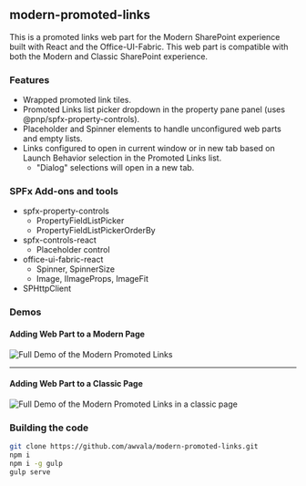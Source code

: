 ## modern-promoted-links

This is a promoted links web part for the Modern SharePoint experience built with React and the Office-UI-Fabric.  This web part is compatible with both the Modern and Classic SharePoint experience.  

### Features
* Wrapped promoted link tiles.
* Promoted Links list picker dropdown in the property pane panel (uses @pnp/spfx-property-controls).
* Placeholder and Spinner elements to handle unconfigured web parts and empty lists.
* Links configured to open in current window or in new tab based on Launch Behavior selection in the Promoted Links list. 
  * "Dialog" selections will open in a new tab. 

### SPFx Add-ons and tools
* spfx-property-controls
    * PropertyFieldListPicker
    * PropertyFieldListPickerOrderBy
* spfx-controls-react
    * Placeholder control
* office-ui-fabric-react
    * Spinner, SpinnerSize
    * Image, IImageProps, ImageFit
* SPHttpClient

### Demos

#### Adding Web Part to a Modern Page
![Full Demo of the Modern Promoted Links](/src/assets/ModernPromotedLinks.gif)

---

#### Adding Web Part to a Classic Page
![Full Demo of the Modern Promoted Links in a classic page](/src/assets/ModernPromotedLinksClassic.gif)


### Building the code

```bash
git clone https://github.com/awvala/modern-promoted-links.git
npm i
npm i -g gulp
gulp serve
```
